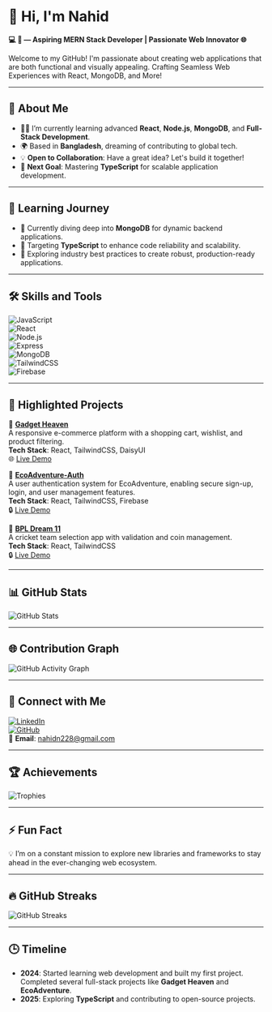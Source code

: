 # 👋 Hi, I'm Nahid  

**💻 🚀 — Aspiring MERN Stack Developer | Passionate Web Innovator 🌐**  

Welcome to my GitHub! I'm passionate about creating web applications that are both functional and visually appealing. Crafting Seamless Web Experiences with React, MongoDB, and More!

---

## 🌟 **About Me**

- 🧑‍💻 I’m currently learning advanced **React**, **Node.js**, **MongoDB**, and **Full-Stack Development**.  
- 🌍 Based in **Bangladesh**, dreaming of contributing to global tech.  
- 💡 **Open to Collaboration**: Have a great idea? Let's build it together!  
- 🎯 **Next Goal**: Mastering **TypeScript** for scalable application development.  

---

## 🎯 **Learning Journey**

- 🌱 Currently diving deep into **MongoDB** for dynamic backend applications.  
- 🎯 Targeting **TypeScript** to enhance code reliability and scalability.  
- 📖 Exploring industry best practices to create robust, production-ready applications.  

---

## 🛠️ **Skills and Tools**

![JavaScript](https://img.shields.io/badge/JavaScript-%23323330.svg?style=flat&logo=javascript&logoColor=%23F7DF1E)  
![React](https://img.shields.io/badge/React-%2320232a.svg?style=flat&logo=react&logoColor=%2361DAFB)  
![Node.js](https://img.shields.io/badge/Node.js-%2343853D.svg?style=flat&logo=node.js&logoColor=white)  
![Express](https://img.shields.io/badge/Express-%23000000.svg?style=flat&logo=express&logoColor=white)  
![MongoDB](https://img.shields.io/badge/MongoDB-%2347A248.svg?style=flat&logo=mongodb&logoColor=white)  
![TailwindCSS](https://img.shields.io/badge/TailwindCSS-%2338B2AC.svg?style=flat&logo=tailwind-css&logoColor=white)  
![Firebase](https://img.shields.io/badge/Firebase-%23039BE5.svg?style=flat&logo=firebase)  

---

## 🚀 **Highlighted Projects**

🌟 **[Gadget Heaven](https://github.com/nahidn228/gadget-heaven)**  
A responsive e-commerce platform with a shopping cart, wishlist, and product filtering.  
**Tech Stack**: React, TailwindCSS, DaisyUI  
🌐 [Live Demo](https://gadget-bd.surge.sh/)

🌟 **[EcoAdventure-Auth](https://github.com/nahidn228/EcoAdventure-Auth)**  
A user authentication system for EcoAdventure, enabling secure sign-up, login, and user management features.  
**Tech Stack**: React, TailwindCSS, Firebase  
🔒 [Live Demo](https://eco-adventure-auth-demo.surge.sh/)

🌟 **[BPL Dream 11](https://github.com/nahidn228/bpl-dream-11)**  
A cricket team selection app with validation and coin management.  
**Tech Stack**: React, TailwindCSS  
🔒 [Live Demo](https://dream-xi.surge.sh/)

---



## 📊 **GitHub Stats**

![GitHub Stats](https://github-readme-stats.vercel.app/api?username=nahidn228&show_icons=true&theme=radical&hide_title=true&count_private=true)

---

## 🌐 **Contribution Graph**

![GitHub Activity Graph](https://github-readme-activity-graph.vercel.app/graph?username=nahidn228&theme=github)

---

## 🤝 **Connect with Me**

[![LinkedIn](https://img.shields.io/badge/LinkedIn-Connect-blue?style=flat&logo=linkedin)](https://www.linkedin.com/in/nahidn228/)  
[![GitHub](https://img.shields.io/badge/GitHub-Follow-lightgray?style=flat&logo=github)](https://github.com/nahidn228/)  
📧 **Email**: nahidn228@gmail.com  

---

## 🏆 **Achievements**

![Trophies](https://github-profile-trophy.vercel.app/?username=nahidn228&theme=radical)

---

## ⚡ **Fun Fact**

💡 I’m on a constant mission to explore new libraries and frameworks to stay ahead in the ever-changing web ecosystem.

---

## 🔥 **GitHub Streaks**

![GitHub Streaks](https://streak-stats.demolab.com?user=nahidn228&theme=radical)

---

## 🕒 **Timeline**
 
- **2024**: Started learning web development and built my first project. Completed several full-stack projects like **Gadget Heaven** and **EcoAdventure**.  
- **2025**: Exploring **TypeScript** and contributing to open-source projects.  
